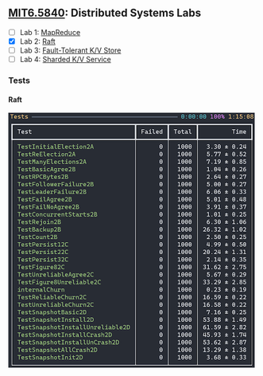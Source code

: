## [MIT6.5840](https://pdos.csail.mit.edu/6.824/schedule.html): Distributed Systems Labs
- [ ] Lab 1: [MapReduce](https://pdos.csail.mit.edu/6.824/labs/lab-mr.html)
- [x] Lab 2: [Raft](https://pdos.csail.mit.edu/6.824/labs/lab-raft.html)
- [ ] Lab 3: [Fault-Tolerant K/V Store](http://nil.csail.mit.edu/6.824/2020/labs/lab-kvraft.html)
- [ ] Lab 4: [Sharded K/V Service](http://nil.csail.mit.edu/6.824/2020/labs/lab-shard.html)

### Tests
#### Raft
![raft_tests](images/raft_tests.png)
